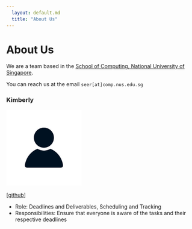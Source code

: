 ```yaml
---
  layout: default.md
  title: "About Us"
---
```


# About Us

We are a team based in the [School of Computing, National University of Singapore](http://www.comp.nus.edu.sg).

You can reach us at the email `seer[at]comp.nus.edu.sg`


### Kimberly 

<img src="images/kimberlytmq.png" width="200px">

[[github](http://github.com/kimberlytmq)] 

* Role: Deadlines and Deliverables, Scheduling and Tracking
* Responsibilities: Ensure that everyone is aware of the tasks and their respective deadlines


